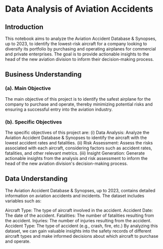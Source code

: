 # Data Analysis of Aviation Accidents
## Introduction
This notebook aims to analyze the Aviation Accident Database & Synopses, up to 2023, to identify the lowest-risk aircraft for a company looking to diversify its portfolio by purchasing and operating airplanes for commercial and private enterprises. The goal is to provide actionable insights to the head of the new aviation division to inform their decision-making process.
## Business Understanding
### (a). Main Objective
The main objective of this project is to identify the safest airplane for the company to purchase and operate, thereby minimizing potential risks and ensuring a successful entry into the aviation industry.

### (b). Specific Objectives

The specific objectives of this project are:
(i) Data Analysis: Analyze the Aviation Accident Database & Synopses to identify the aircraft with the lowest accident rates and fatalities.
(ii) Risk Assessment: Assess the risks associated with each aircraft, considering factors such as accident rates, fatalities, and other relevant metrics.
(iii) Insight Generation: Generate actionable insights from the analysis and risk assessment to inform the head of the new aviation division's decision-making process.

## Data Understanding
The Aviation Accident Database & Synopses, up to 2023, contains detailed information on aviation accidents and incidents. The dataset includes variables such as:

Aircraft Type: The type of aircraft involved in the accident.
Accident Date: The date of the accident.
Fatalities: The number of fatalities resulting from the accident.
Injuries: The number of injuries resulting from the accident.
Accident Type: The type of accident (e.g., crash, fire, etc.)
By analyzing this dataset, we can gain valuable insights into the safety records of different aircraft types and make informed decisions about which aircraft to purchase and operate.